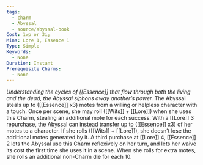 ```yaml
---
tags:
  - charm
  - Abyssal
  - source/abyssal-book
Cost: 1wp or 3i; 
Mins: Lore 1, Essence 1
Type: Simple
Keywords:
  - None
Duration: Instant
Prerequisite Charms:
  - None
---
```

*Understanding the cycles of [[Essence]] that flow through both the living and the dead, the Abyssal siphons away another’s power.*
The Abyssal steals up to ([[Essence]] x3) motes from a willing or helpless character with a touch. Once per scene, she may roll ([[Wits]] + [[Lore]]) when she uses this Charm, stealing an additional mote for each success.
With a [[Lore]] 3 repurchase, the Abyssal can instead transfer up to ([[Essence]] x3) of her motes to a character.
If she rolls ([[Wits]] + [[Lore]]), she doesn’t lose the additional motes generated by it.
A third purchase at [[Lore]] 4, [[Essence]] 2 lets the Abyssal use this Charm reflexively on her turn, and lets her waive its cost the first time she uses it in a scene. When she rolls for extra motes, she rolls an additional non-Charm die for each 10.